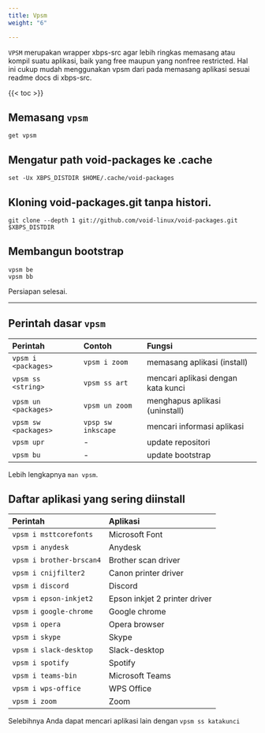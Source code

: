 ```yaml
---
title: Vpsm
weight: "6"

---
```

`VPSM` merupakan wrapper xbps-src agar lebih ringkas memasang atau kompil suatu aplikasi, baik yang free maupun yang nonfree restricted. Hal ini cukup mudah menggunakan vpsm dari pada memasang aplikasi sesuai readme docs di xbps-src.

{{< toc >}}

## Memasang `vpsm`

```shell
get vpsm
```

## Mengatur path void-packages ke .cache

```shell
set -Ux XBPS_DISTDIR $HOME/.cache/void-packages
```

## Kloning void-packages.git tanpa histori.

```shell
git clone --depth 1 git://github.com/void-linux/void-packages.git $XBPS_DISTDIR
```

## Membangun bootstrap

```shell
vpsm be
vpsm bb
```

Persiapan selesai.

----

## Perintah dasar `vpsm`

Perintah              | Contoh              |Fungsi
 :---                 | :---                | :---
`vpsm i <packages>`   | `vpsm i zoom`       | memasang aplikasi (install)
`vpsm ss <string>`    | `vpsm ss art`       | mencari aplikasi dengan kata kunci
`vpsm un <packages>`  | `vpsm un zoom`      | menghapus aplikasi (uninstall)
`vpsm sw <packages>`  | `vpsp sw inkscape`  | mencari informasi aplikasi
`vpsm upr`            | -                   | update repositori
`vpsm bu`             | -                   | update bootstrap

Lebih lengkapnya `man vpsm`.

## Daftar aplikasi yang sering diinstall

Perintah                  | Aplikasi
 :---                     | :--- 
`vpsm i msttcorefonts`    | Microsoft Font
`vpsm i anydesk`          | Anydesk
`vpsm i brother-brscan4`  | Brother scan driver
`vpsm i cnijfilter2`      | Canon printer driver
`vpsm i discord`          | Discord
`vpsm i epson-inkjet2`    | Epson inkjet 2 printer driver
`vpsm i google-chrome`    | Google chrome
`vpsm i opera`            | Opera browser
`vpsm i skype`            | Skype
`vpsm i slack-desktop`    | Slack-desktop
`vpsm i spotify`          | Spotify
`vpsm i teams-bin`        | Microsoft Teams
`vpsm i wps-office`       | WPS Office
`vpsm i zoom`             | Zoom

Selebihnya Anda dapat mencari aplikasi lain dengan `vpsm ss katakunci`
